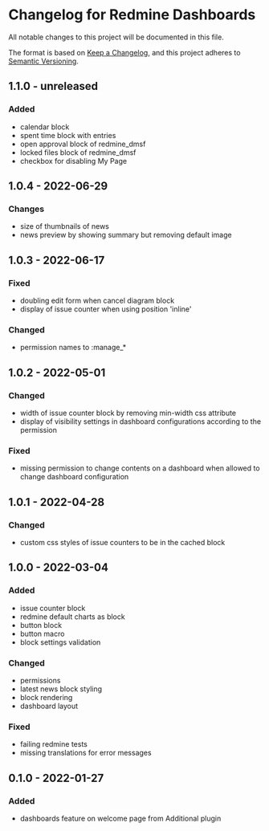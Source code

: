 # Changelog for Redmine Dashboards

All notable changes to this project will be documented in this file.

The format is based on [Keep a Changelog](https://keepachangelog.com/en/1.0.0/),
and this project adheres to [Semantic Versioning](https://semver.org/spec/v2.0.0.html).

## 1.1.0 - unreleased

### Added

* calendar block
* spent time block with entries
* open approval block of redmine_dmsf
* locked files block of redmine_dmsf
* checkbox for disabling My Page

## 1.0.4 - 2022-06-29

### Changes

* size of thumbnails of news
* news preview by showing summary but removing default image

## 1.0.3 - 2022-06-17

### Fixed

* doubling edit form when cancel diagram block
* display of issue counter when using position 'inline'

### Changed

* permission names to :manage_*


## 1.0.2 - 2022-05-01

### Changed

* width of issue counter block by removing min-width css attribute
* display of visibility settings in dashboard configurations according to the
permission

### Fixed

* missing permission to change contents on a dashboard when allowed to change
dashboard configuration

## 1.0.1 - 2022-04-28

### Changed

* custom css styles of issue counters to be in the cached block

## 1.0.0 - 2022-03-04

### Added

* issue counter block
* redmine default charts as block
* button block
* button macro
* block settings validation

### Changed

* permissions
* latest news block styling
* block rendering
* dashboard layout


### Fixed

* failing redmine tests
* missing translations for error messages

## 0.1.0 - 2022-01-27

### Added

* dashboards feature on welcome page from Additional plugin
